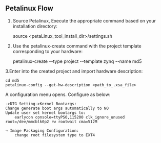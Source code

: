 ## Petalinux Flow

1. Source Petalinux, Execute the appropriate command based on your installation directory:

   	source <petaLinux_tool_install_dir>/settings.sh

3. Use the petalinux-create command with the project template corresponding to your hardware:
   
	petalinux-create --type project --template zynq --name md5

3.Enter into the created project and import hardware description:

 	cd md5
	petalinux-config --get-hw-description <path_to_.xsa_file>

A configuration menu opens. Configure as below: 
	
 	->DTG Setting->Kernel Bootargs:
	Change generate boot args automatically to NO
	Update user set kernel bootargs to:
		earlycon console=ttyPS0,115200 clk_ignore_unused root=/dev/mmcblk0p2 rw rootwait cma=512M
	
	→ Image Packaging Configuration:
		change root filesystem type to EXT4
